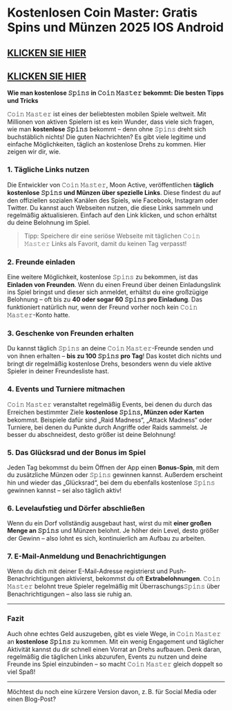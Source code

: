 # Kostenlosen Coin Master: Gratis Spins und Münzen 2025 IOS Android


## [KLICKEN SIE HIER](https://lookerstudio.google.com/s/s0aJmrpQ0Pc)
## [KLICKEN SIE HIER](https://lookerstudio.google.com/s/s0aJmrpQ0Pc)



**Wie man kostenlose 𝚂𝚙𝚒𝚗𝚜 in 𝙲𝚘𝚒𝚗 𝙼𝚊𝚜𝚝𝚎𝚛 bekommt: Die besten Tipps und Tricks**

𝙲𝚘𝚒𝚗 𝙼𝚊𝚜𝚝𝚎𝚛 ist eines der beliebtesten mobilen Spiele weltweit. Mit Millionen von aktiven Spielern ist es kein Wunder, dass viele sich fragen, wie man **kostenlose 𝚂𝚙𝚒𝚗𝚜** bekommt – denn ohne 𝚂𝚙𝚒𝚗𝚜 dreht sich buchstäblich nichts! Die guten Nachrichten? Es gibt viele legitime und einfache Möglichkeiten, täglich an kostenlose Drehs zu kommen. Hier zeigen wir dir, wie.

### 1. **Tägliche Links nutzen**

Die Entwickler von 𝙲𝚘𝚒𝚗 𝙼𝚊𝚜𝚝𝚎𝚛, Moon Active, veröffentlichen **täglich kostenlose 𝚂𝚙𝚒𝚗𝚜 und Münzen über spezielle Links**. Diese findest du auf den offiziellen sozialen Kanälen des Spiels, wie Facebook, Instagram oder Twitter. Du kannst auch Webseiten nutzen, die diese Links sammeln und regelmäßig aktualisieren. Einfach auf den Link klicken, und schon erhältst du deine Belohnung im Spiel.

> Tipp: Speichere dir eine seriöse Webseite mit täglichen 𝙲𝚘𝚒𝚗 𝙼𝚊𝚜𝚝𝚎𝚛 Links als Favorit, damit du keinen Tag verpasst!

### 2. **Freunde einladen**

Eine weitere Möglichkeit, kostenlose 𝚂𝚙𝚒𝚗𝚜 zu bekommen, ist das **Einladen von Freunden**. Wenn du einen Freund über deinen Einladungslink ins Spiel bringst und dieser sich anmeldet, erhältst du eine großzügige Belohnung – oft bis zu **40 oder sogar 60 𝚂𝚙𝚒𝚗𝚜 pro Einladung**. Das funktioniert natürlich nur, wenn der Freund vorher noch kein 𝙲𝚘𝚒𝚗 𝙼𝚊𝚜𝚝𝚎𝚛-Konto hatte.

### 3. **Geschenke von Freunden erhalten**

Du kannst täglich 𝚂𝚙𝚒𝚗𝚜 an deine 𝙲𝚘𝚒𝚗 𝙼𝚊𝚜𝚝𝚎𝚛-Freunde senden und von ihnen erhalten – **bis zu 100 𝚂𝚙𝚒𝚗𝚜 pro Tag**! Das kostet dich nichts und bringt dir regelmäßig kostenlose Drehs, besonders wenn du viele aktive Spieler in deiner Freundesliste hast.

### 4. **Events und Turniere mitmachen**

𝙲𝚘𝚒𝚗 𝙼𝚊𝚜𝚝𝚎𝚛 veranstaltet regelmäßig Events, bei denen du durch das Erreichen bestimmter Ziele **kostenlose 𝚂𝚙𝚒𝚗𝚜, Münzen oder Karten** bekommst. Beispiele dafür sind „Raid Madness“, „Attack Madness“ oder Turniere, bei denen du Punkte durch Angriffe oder Raids sammelst. Je besser du abschneidest, desto größer ist deine Belohnung!

### 5. **Das Glücksrad und der Bonus im Spiel**

Jeden Tag bekommst du beim Öffnen der App einen **Bonus-Spin**, mit dem du zusätzliche Münzen oder 𝚂𝚙𝚒𝚗𝚜 gewinnen kannst. Außerdem erscheint hin und wieder das „Glücksrad“, bei dem du ebenfalls kostenlose 𝚂𝚙𝚒𝚗𝚜 gewinnen kannst – sei also täglich aktiv!

### 6. **Levelaufstieg und Dörfer abschließen**

Wenn du ein Dorf vollständig ausgebaut hast, wirst du mit **einer großen Menge an 𝚂𝚙𝚒𝚗𝚜** und Münzen belohnt. Je höher dein Level, desto größer der Gewinn – also lohnt es sich, kontinuierlich am Aufbau zu arbeiten.

### 7. **E-Mail-Anmeldung und Benachrichtigungen**

Wenn du dich mit deiner E-Mail-Adresse registrierst und Push-Benachrichtigungen aktivierst, bekommst du oft **Extrabelohnungen**. 𝙲𝚘𝚒𝚗 𝙼𝚊𝚜𝚝𝚎𝚛 belohnt treue Spieler regelmäßig mit Überraschungs𝚂𝚙𝚒𝚗𝚜 über Benachrichtigungen – also lass sie ruhig an.

---

### Fazit

Auch ohne echtes Geld auszugeben, gibt es viele Wege, in 𝙲𝚘𝚒𝚗 𝙼𝚊𝚜𝚝𝚎𝚛 an **kostenlose 𝚂𝚙𝚒𝚗𝚜** zu kommen. Mit ein wenig Engagement und täglicher Aktivität kannst du dir schnell einen Vorrat an Drehs aufbauen. Denk daran, regelmäßig die täglichen Links abzurufen, Events zu nutzen und deine Freunde ins Spiel einzubinden – so macht 𝙲𝚘𝚒𝚗 𝙼𝚊𝚜𝚝𝚎𝚛 gleich doppelt so viel Spaß!

---

Möchtest du noch eine kürzere Version davon, z. B. für Social Media oder einen Blog-Post?
